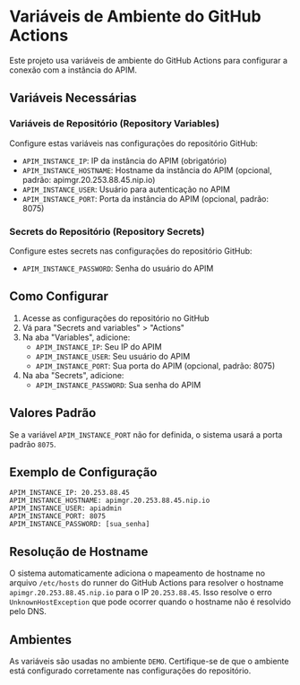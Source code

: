 # Variáveis de Ambiente do GitHub Actions

Este projeto usa variáveis de ambiente do GitHub Actions para configurar a conexão com a instância do APIM.

## Variáveis Necessárias

### Variáveis de Repositório (Repository Variables)
Configure estas variáveis nas configurações do repositório GitHub:

- `APIM_INSTANCE_IP`: IP da instância do APIM (obrigatório)
- `APIM_INSTANCE_HOSTNAME`: Hostname da instância do APIM (opcional, padrão: apimgr.20.253.88.45.nip.io)
- `APIM_INSTANCE_USER`: Usuário para autenticação no APIM
- `APIM_INSTANCE_PORT`: Porta da instância do APIM (opcional, padrão: 8075)

### Secrets do Repositório (Repository Secrets)
Configure estes secrets nas configurações do repositório GitHub:

- `APIM_INSTANCE_PASSWORD`: Senha do usuário do APIM

## Como Configurar

1. Acesse as configurações do repositório no GitHub
2. Vá para "Secrets and variables" > "Actions"
3. Na aba "Variables", adicione:
   - `APIM_INSTANCE_IP`: Seu IP do APIM
   - `APIM_INSTANCE_USER`: Seu usuário do APIM
   - `APIM_INSTANCE_PORT`: Sua porta do APIM (opcional, padrão: 8075)
4. Na aba "Secrets", adicione:
   - `APIM_INSTANCE_PASSWORD`: Sua senha do APIM

## Valores Padrão

Se a variável `APIM_INSTANCE_PORT` não for definida, o sistema usará a porta padrão `8075`.

## Exemplo de Configuração

```
APIM_INSTANCE_IP: 20.253.88.45
APIM_INSTANCE_HOSTNAME: apimgr.20.253.88.45.nip.io
APIM_INSTANCE_USER: apiadmin
APIM_INSTANCE_PORT: 8075
APIM_INSTANCE_PASSWORD: [sua_senha]
```

## Resolução de Hostname

O sistema automaticamente adiciona o mapeamento de hostname no arquivo `/etc/hosts` do runner do GitHub Actions para resolver o hostname `apimgr.20.253.88.45.nip.io` para o IP `20.253.88.45`. Isso resolve o erro `UnknownHostException` que pode ocorrer quando o hostname não é resolvido pelo DNS.

## Ambientes

As variáveis são usadas no ambiente `DEMO`. Certifique-se de que o ambiente está configurado corretamente nas configurações do repositório.
